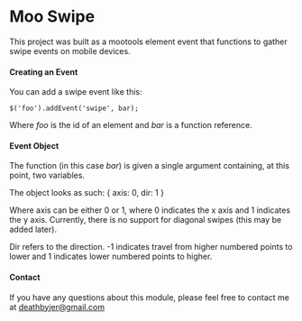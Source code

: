 Moo Swipe
=========

This project was built as a mootools element event that functions to gather swipe events on mobile devices.

#### Creating an Event

You can add a swipe event like this:

    $('foo').addEvent('swipe', bar);

Where *foo* is the id of an element and *bar* is a function reference.


#### Event Object

The function (in this case _bar_) is given a single argument containing, at this point, two variables.

The object looks as such:
    {
      axis: 0,
      dir: 1
    }

Where axis can be either 0 or 1, where 0 indicates the x axis and 1 indicates the y axis. Currently, 
there is no support for diagonal swipes (this may be added later).

Dir refers to the direction. -1 indicates travel from higher numbered points to lower and 1 indicates lower
numbered points to higher.


#### Contact

If you have any questions about this module, please feel free to contact me at deathbyjer@gmail.com
